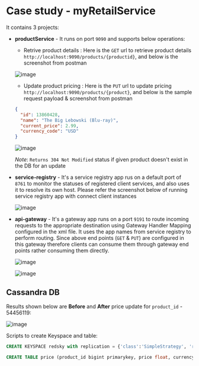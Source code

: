 # Case study - myRetailService

It contains 3 projects:
- **productService** - It runs on port ```9090``` and supports below operations:
  - Retrive product details : Here is the ```GET``` url to retrieve product details ```http://localhost:9090/products/{productid}```, and below is the screenshot from postman
  
  ![image](https://user-images.githubusercontent.com/92587371/138080915-4dbf1587-35ac-4cdc-b282-c8bd2678318a.png)

  - Update product pricing : Here is the ```PUT``` url to update pricing ```http://localhost:9090/products/{product}```, and below is the sample request payload & screenshot from postman
  
  ``` json
  {
    "id": 13860428,
    "name": "The Big Lebowski (Blu-ray)",
    "current_price": 2.99,
    "currency_code": "USD"
  }
  ````
  ![image](https://user-images.githubusercontent.com/92587371/138080993-9611e24c-1a0a-42e4-9a02-0bc6e39b7624.png)
  
  _Note_: ```Returns 304 Not Modified``` status if given product doesn't exist in the DB for an update 
  
- **service-registry** - It's a service registry app rus on a default port of ```8761``` to monitor the statuses of registered client services, and also uses it to resolve its own host. Please refer the screenshot below of running service registry app with connect client instances

  ![image](https://user-images.githubusercontent.com/92587371/138080775-d384be14-4b73-4250-a071-37e83cb3ec11.png)

- **api-gateway** - It's a gateway app runs on a port ```9191``` to route incoming requests to the appropriate destination using Gateway Handler Mapping configured in the xml file. It uses the app names from service registry to perform routing. Since above end points (```GET``` & ```PUT```)  are configured in this gateway therefore clients can consume them through gateway end points rather consuming them directly.

  ![image](https://user-images.githubusercontent.com/92587371/138081117-57a33f08-1c25-4b3c-aac4-1364c8a75df3.png)
  
  ![image](https://user-images.githubusercontent.com/92587371/138081900-cb34cf88-cf2e-4b48-8e05-3ea41fe627d2.png)
  
  
 ## Cassandra DB 
 
 Results shown below are **Before** and **After** price update for ```product_id``` - 54456119:

 ![image](https://user-images.githubusercontent.com/92587371/138082028-431def46-4bb1-4000-9125-66886726a89a.png)
 
 Scripts to create Keyspace and table:
 
 ``` sql
 CREATE KEYSPACE redsky with replication = {'class':'SimpleStrategy', 'replication_factor':'1'};
 ```
 
 ``` sql
 CREATE TABLE price (product_id bigint primarykey, price float, currency varchar);
 ```
